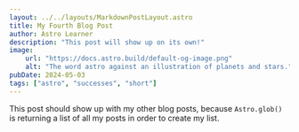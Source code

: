 ```yaml
---
layout: ../../layouts/MarkdownPostLayout.astro
title: My Fourth Blog Post
author: Astro Learner
description: "This post will show up on its own!"
image:
    url: "https://docs.astro.build/default-og-image.png"
    alt: "The word astro against an illustration of planets and stars."
pubDate: 2024-05-03
tags: ["astro", "successes", "short"]
---
```

This post should show up with my other blog posts, because `Astro.glob()` is returning a list of all my posts in order to create my list.
